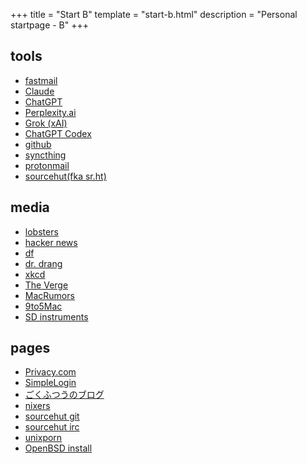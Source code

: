+++
title = "Start B"
template = "start-b.html"
description = "Personal startpage - B"
+++

## tools
- [fastmail](https://fastmail.com/)
- [Claude](https://claude.ai)
- [ChatGPT](https://chat.openai.com)
- [Perplexity.ai](https://www.perplexity.ai)
- [Grok (xAI)](https://x.ai)
- [ChatGPT Codex](https://chatgpt.com/codex)
- [github](https://github.com/)
- [syncthing](https://localhost:8384/)
- [protonmail](https://mail.protonmail.com/)
- [sourcehut(fka sr.ht)](https://sourcehut.org/)

## media
- [lobsters](https://lobste.rs/)
- [hacker news](https://news.ycombinator.com/)
- [df](https://www.daringfireball.net/)
- [dr. drang](https://www.leancrew.com/all-this/)
- [xkcd](https://xkcd.com/)
- [The Verge](https://www.theverge.com)
- [MacRumors](https://www.macrumors.com)
- [9to5Mac](https://9to5mac.com)
- [SD instruments](https://slickdeals.net/deals/musical-instruments/)

## pages
- [Privacy.com](https://privacy.com)
- [SimpleLogin](https://simplelogin.com)
- [ごくふつうのブログ](https://xn--gckvb8fzb.com)
- [nixers](https://nixers.net/)
- [sourcehut git](https://git.sr.ht/)
- [sourcehut irc](https://chat.sr.ht/)
- [unixporn](https://reddit.com/r/unixporn)
- [OpenBSD install](http://start.laydros.net/openbsd_install.html)
